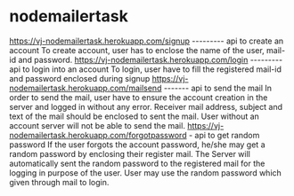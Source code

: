 # nodemailertask
https://vj-nodemailertask.herokuapp.com/signup --------- api to create an account
To create account, user has to enclose the name of the user, mail-id and password.
https://vj-nodemailertask.herokuapp.com/login --------- api to login into an account
To login, user have to fill the registered mail-id and password enclosed during signup
https://vj-nodemailertask.herokuapp.com/mailsend ------- api to send the mail
In order to send the mail, user have to ensure the account creation in the server and logged in without any error. Receiver mail address, subject and text of the mail should be enclosed
to sent the mail. User without an account server will not be able to send the mail.
https://vj-nodemailertask.herokuapp.com/forgotpassword - api to get random password
If the user forgots the account password, he/she may get a random password by enclosing their register mail. The Server will automatically sent the random password to the 
registered mail for the logging in purpose of the user. User may use the random password which given through mail to login.
